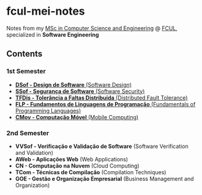# fcul-mei-notes

Notes from my [MSc in Computer Science and Engineering](https://fenix.ciencias.ulisboa.pt/degrees/engenharia-informatica-564500436615277) @ [FCUL](https://ciencias.ulisboa.pt/en), specialized in **Software Engineering**

## Contents
### 1st Semester
- [**DSof - Design de Software** (Software Design)](./1sem/DSof/)
- [**SSof - Segurança de Software** (Software Security)](./1sem/SSof/)
- [**TFDis - Tolerância a Faltas Distribuída** (Distributed Fault Tolerance)](./1sem/TFDis/)
- [**FLP - Fundamentos de Linguagens de Programação** (Fundamentals of Programming Languages)](./1sem/FLP/)
- [**CMov - Computação Móvel** (Mobile Computing)](./1sem/CMov/)

### 2nd Semester
- **VVSof - Verificação e Validação de Software** (Software Verification and Validation)
- **AWeb - Aplicações Web** (Web Applications)
- **CN - Computação na Nuvem** (Cloud Computing)
- **TCom - Técnicas de Compilação** (Compilation Techniques)
- **GOE - Gestão e Organização Empresarial** (Business Management and Organization)